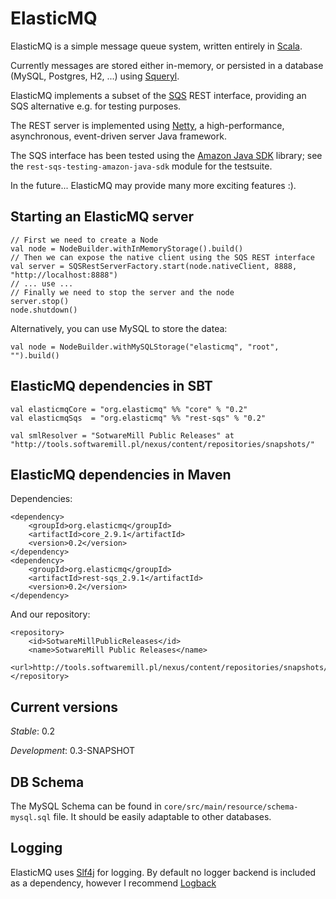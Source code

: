 ElasticMQ
=========

ElasticMQ is a simple message queue system, written entirely in [Scala](http://scala-lang.org).

Currently messages are stored either in-memory, or persisted in a database (MySQL, Postgres, H2, ...)
using [Squeryl](http://squeryl.org/).

ElasticMQ implements a subset of the [SQS](http://aws.amazon.com/sqs/) REST interface,
providing an SQS alternative e.g. for testing purposes.

The REST server is implemented using [Netty](http://www.jboss.org/netty), a high-performance,
asynchronous, event-driven server Java framework.

The SQS interface has been tested using the [Amazon Java SDK](http://aws.amazon.com/sdkforjava/) library;
see the `rest-sqs-testing-amazon-java-sdk` module for the testsuite.

In the future... ElasticMQ may provide many more exciting features :).

Starting an ElasticMQ server
----------------------------

    // First we need to create a Node
    val node = NodeBuilder.withInMemoryStorage().build()
    // Then we can expose the native client using the SQS REST interface
    val server = SQSRestServerFactory.start(node.nativeClient, 8888, "http://localhost:8888")
    // ... use ...
    // Finally we need to stop the server and the node
    server.stop()
    node.shutdown()

Alternatively, you can use MySQL to store the datea:

    val node = NodeBuilder.withMySQLStorage("elasticmq", "root", "").build()

ElasticMQ dependencies in SBT
-----------------------------

    val elasticmqCore = "org.elasticmq" %% "core" % "0.2"
    val elasticmqSqs  = "org.elasticmq" %% "rest-sqs" % "0.2"

    val smlResolver = "SotwareMill Public Releases" at "http://tools.softwaremill.pl/nexus/content/repositories/snapshots/"

ElasticMQ dependencies in Maven
-------------------------------

Dependencies:

    <dependency>
        <groupId>org.elasticmq</groupId>
        <artifactId>core_2.9.1</artifactId>
        <version>0.2</version>
    </dependency>
    <dependency>
        <groupId>org.elasticmq</groupId>
        <artifactId>rest-sqs_2.9.1</artifactId>
        <version>0.2</version>
    </dependency>

And our repository:

    <repository>
        <id>SotwareMillPublicReleases</id>
        <name>SotwareMill Public Releases</name>
        <url>http://tools.softwaremill.pl/nexus/content/repositories/snapshots/</url>
    </repository>

Current versions
--------

*Stable*: 0.2

*Development*: 0.3-SNAPSHOT

DB Schema
---------

The MySQL Schema can be found in `core/src/main/resource/schema-mysql.sql` file. It should be easily adaptable to
other databases.

Logging
-------

ElasticMQ uses [Slf4j](http://www.slf4j.org/) for logging. By default no logger backend is included as a dependency,
however I recommend [Logback](http://logback.qos.ch/)